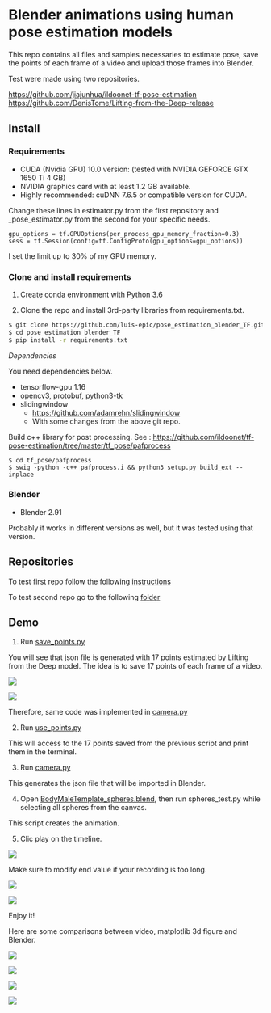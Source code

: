 # Blender animations using human pose estimation models

This repo contains all files and samples necessaries to estimate pose, save the points of each frame of a video and upload those frames into Blender.

Test were made using two repositories.

https://github.com/jiajunhua/ildoonet-tf-pose-estimation  
https://github.com/DenisTome/Lifting-from-the-Deep-release

## Install

### Requirements
- CUDA (Nvidia GPU) 10.0 version: (tested with NVIDIA GEFORCE GTX 1650 Ti 4 GB)
- NVIDIA graphics card with at least 1.2 GB available.
- Highly recommended: cuDNN 7.6.5 or compatible version for CUDA.

Change these lines in estimator.py from the first repository and \_pose_estimator.py from the second for your specific needs.
```
gpu_options = tf.GPUOptions(per_process_gpu_memory_fraction=0.3)
sess = tf.Session(config=tf.ConfigProto(gpu_options=gpu_options))
```

I set the limit up to 30% of my GPU memory.

### Clone and install requirements

1. Create conda environment with Python 3.6

2. Clone the repo and install 3rd-party libraries from requirements.txt.

```bash
$ git clone https://github.com/luis-epic/pose_estimation_blender_TF.git
$ cd pose_estimation_blender_TF
$ pip install -r requirements.txt
```

*Dependencies*

You need dependencies below.

- tensorflow-gpu 1.16
- opencv3, protobuf, python3-tk
- slidingwindow
  - https://github.com/adamrehn/slidingwindow
  - With some changes from the above git repo.


Build c++ library for post processing. See : https://github.com/ildoonet/tf-pose-estimation/tree/master/tf_pose/pafprocess
```
$ cd tf_pose/pafprocess
$ swig -python -c++ pafprocess.i && python3 setup.py build_ext --inplace
```

### Blender

- Blender 2.91

Probably it works in different versions as well, but it was tested using that version.

## Repositories

To test first repo follow the following [instructions](https://github.com/OscarSantosMu/ildoonet-tf-pose-estimation)

To test second repo go to the following [folder](https://github.com/OscarSantosMu/TF_pose_estimation_and_Blender/LiftingfromtheDeeprelease)

## Demo

1. Run [save\_points.py](https://github.com/OscarSantosMu/TF_pose_estimation_and_Blender/LiftingfromtheDeeprelease/applications/save_points.py)

You will see that json file is generated with 17 points estimated by Lifting from the Deep model. The idea is to save 17 points of each frame of a video. 

![](static/p1_2d.png)

![](static/p1_3d.png)

Therefore, same code was implemented in [camera.py](https://github.com/OscarSantosMu/TF_pose_estimation_and_Blender/LiftingfromtheDeeprelease/applications/camera.py)

2. Run [use\_points.py](https://github.com/OscarSantosMu/TF_pose_estimation_and_Blender/LiftingfromtheDeeprelease/applications/use_points.py)

This will access to the 17 points saved from the previous script and print them in the terminal.

3. Run [camera.py](https://github.com/OscarSantosMu/TF_pose_estimation_and_Blender/LiftingfromtheDeeprelease/applications/camera.py)

This generates the json file that will be imported in Blender.

4. Open [BodyMaleTemplate_spheres.blend](https://github.com/OscarSantosMu/TF_pose_estimation_and_Blender/LiftingfromtheDeeprelease/applications/BodyMaleTemplate_spheres.blend), then run spheres_test.py while selecting all spheres from the canvas.

This script creates the animation.

5. Clic play on the timeline.

![](static/frames.JPG)

Make sure to modify end value if your recording is too long.

![](static/original_video.gif)

![](static/leg.gif)

Enjoy it!

Here are some comparisons between video, matplotlib 3d figure and Blender.

![](static/estimation1.JPG)

![](static/estimation2.JPG)

![](static/estimation3.JPG)

![](static/estimation4.JPG)
